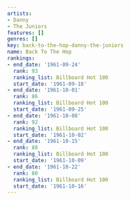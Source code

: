 ```yaml
---
artists:
- Danny
- The Juniors
features: []
genres: []
key: back-to-the-hop-danny-the-juniors
name: Back To The Hop
rankings:
- end_date: '1961-09-24'
  rank: 93
  ranking_list: Billboard Hot 100
  start_date: '1961-09-18'
- end_date: '1961-10-01'
  rank: 86
  ranking_list: Billboard Hot 100
  start_date: '1961-09-25'
- end_date: '1961-10-08'
  rank: 92
  ranking_list: Billboard Hot 100
  start_date: '1961-10-02'
- end_date: '1961-10-15'
  rank: 88
  ranking_list: Billboard Hot 100
  start_date: '1961-10-09'
- end_date: '1961-10-22'
  rank: 80
  ranking_list: Billboard Hot 100
  start_date: '1961-10-16'
---
```


